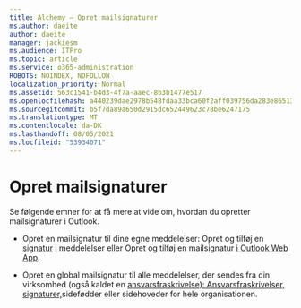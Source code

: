 ```yaml
---
title: Alchemy – Opret mailsignaturer
ms.author: daeite
author: daeite
manager: jackiesm
ms.audience: ITPro
ms.topic: article
ms.service: o365-administration
ROBOTS: NOINDEX, NOFOLLOW
localization_priority: Normal
ms.assetid: 563c1541-b4d3-4f7a-aaec-8b3b1477e517
ms.openlocfilehash: a440239dae2978b548fdaa33bca60f2aff039756da283e86513b9ee2dbd3c59b
ms.sourcegitcommit: b5f7da89a650d2915dc652449623c78be6247175
ms.translationtype: MT
ms.contentlocale: da-DK
ms.lasthandoff: 08/05/2021
ms.locfileid: "53934071"
---
```

# <a name="create-email-signatures"></a>Opret mailsignaturer

Se følgende emner for at få mere at vide om, hvordan du opretter mailsignaturer i Outlook.
  
- Opret en mailsignatur til dine egne meddelelser: Opret og tilføj en [signatur](https://support.office.com/article/8ee5d4f4-68fd-464a-a1c1-0e1c80bb27f2.aspx) i meddelelser eller Opret og tilføj en mailsignatur [i Outlook Web App](https://support.office.com/article/0f230564-11b9-4239-83de-f10cbe4dfdfc.aspx).
    
- Opret en global mailsignatur til alle meddelelser, der sendes fra din virksomhed (også kaldet en [ansvarsfraskrivelse): Ansvarsfraskrivelser, signaturer,](https://go.microsoft.com/fwlink/p/?linkid=391096)sidefødder eller sidehoveder for hele organisationen.
    


